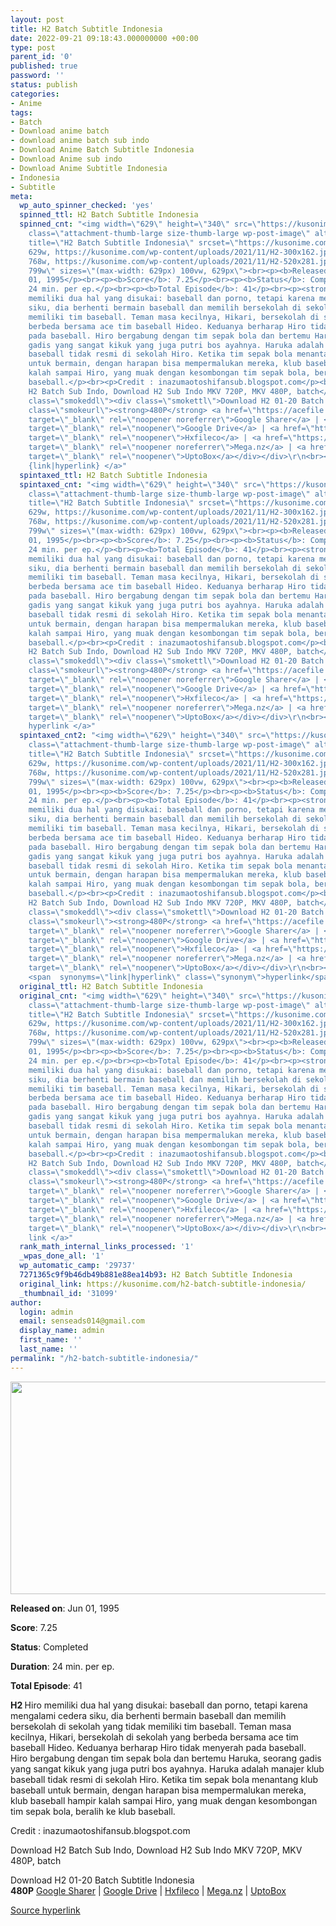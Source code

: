 ```yaml
---
layout: post
title: H2 Batch Subtitle Indonesia
date: 2022-09-21 09:18:43.000000000 +00:00
type: post
parent_id: '0'
published: true
password: ''
status: publish
categories:
- Anime
tags:
- Batch
- Download anime batch
- download anime batch sub indo
- Download Anime Batch Subtitle Indonesia
- Download Anime sub indo
- Download Anime Subtitle Indonesia
- Indonesia
- Subtitle
meta:
  wp_auto_spinner_checked: 'yes'
  spinned_ttl: H2 Batch Subtitle Indonesia
  spinned_cnt: "<img width=\"629\" height=\"340\" src=\"https://kusonime.com/wp-content/uploads/2021/11/H2-629x340.jpg\"
    class=\"attachment-thumb-large size-thumb-large wp-post-image\" alt=\"\" loading=\"lazy\"
    title=\"H2 Batch Subtitle Indonesia\" srcset=\"https://kusonime.com/wp-content/uploads/2021/11/H2-629x340.jpg
    629w, https://kusonime.com/wp-content/uploads/2021/11/H2-300x162.jpg 300w, https://kusonime.com/wp-content/uploads/2021/11/H2-768x415.jpg
    768w, https://kusonime.com/wp-content/uploads/2021/11/H2-520x281.jpg 520w, https://kusonime.com/wp-content/uploads/2021/11/H2.jpg
    799w\" sizes=\"(max-width: 629px) 100vw, 629px\"><br><p><b>Released on</b>: Jun
    01, 1995</p><br><p><b>Score</b>: 7.25</p><br><p><b>Status</b>: Completed</p><br><p><b>Duration</b>:
    24 min. per ep.</p><br><p><b>Total Episode</b>: 41</p><br><p><strong>H2 </strong>Hiro
    memiliki dua hal yang disukai: baseball dan porno, tetapi karena mengalami cedera
    siku, dia berhenti bermain baseball dan memilih bersekolah di sekolah yang tidak
    memiliki tim baseball. Teman masa kecilnya, Hikari, bersekolah di sekolah yang
    berbeda bersama ace tim baseball Hideo. Keduanya berharap Hiro tidak menyerah
    pada baseball. Hiro bergabung dengan tim sepak bola dan bertemu Haruka, seorang
    gadis yang sangat kikuk yang juga putri bos ayahnya. Haruka adalah manajer klub
    baseball tidak resmi di sekolah Hiro. Ketika tim sepak bola menantang klub baseball
    untuk bermain, dengan harapan bisa mempermalukan mereka, klub baseball hampir
    kalah sampai Hiro, yang muak dengan kesombongan tim sepak bola, beralih ke klub
    baseball.</p><br><p>Credit : inazumaotoshifansub.blogspot.com</p><br><p>Download
    H2 Batch Sub Indo, Download H2 Sub Indo MKV 720P, MKV 480P, batch</p><br><div
    class=\"smokeddl\"><div class=\"smokettl\">Download H2 01-20 Batch Subtitle Indonesia</div><div
    class=\"smokeurl\"><strong>480P</strong> <a href=\"https://acefile.co/f/60864719/kusonime-h2-001-020-rar\"
    target=\"_blank\" rel=\"noopener noreferrer\">Google Sharer</a> | <a href=\"https://drive.google.com/uc?export=download&amp;id=1x--9VHhGW66JfVjxjzd87B75t7t_PKkr\"
    target=\"_blank\" rel=\"noopener\">Google Drive</a> | <a href=\"https://hxfile.co/wh5w4pcrxwd3\"
    target=\"_blank\" rel=\"noopener\">Hxfileco</a> | <a href=\"https://mega.nz/file/Ir5T3YAK#hdCbc0gjbTclNhV1g7x6UVxd3CPzuwtBiVMimzNbEbU\"
    target=\"_blank\" rel=\"noopener noreferrer\">Mega.nz</a> | <a href=\"https://uptobox.com/b7mjraca63wd\"
    target=\"_blank\" rel=\"noopener\">UptoBox</a></div></div>\r\n<br><a href=\"https://kusonime.com/h2-batch-subtitle-indonesia/\">Source
    {link|hyperlink} </a>"
  spintaxed_ttl: H2 Batch Subtitle Indonesia
  spintaxed_cnt: "<img width=\"629\" height=\"340\" src=\"https://kusonime.com/wp-content/uploads/2021/11/H2-629x340.jpg\"
    class=\"attachment-thumb-large size-thumb-large wp-post-image\" alt=\"\" loading=\"lazy\"
    title=\"H2 Batch Subtitle Indonesia\" srcset=\"https://kusonime.com/wp-content/uploads/2021/11/H2-629x340.jpg
    629w, https://kusonime.com/wp-content/uploads/2021/11/H2-300x162.jpg 300w, https://kusonime.com/wp-content/uploads/2021/11/H2-768x415.jpg
    768w, https://kusonime.com/wp-content/uploads/2021/11/H2-520x281.jpg 520w, https://kusonime.com/wp-content/uploads/2021/11/H2.jpg
    799w\" sizes=\"(max-width: 629px) 100vw, 629px\"><br><p><b>Released on</b>: Jun
    01, 1995</p><br><p><b>Score</b>: 7.25</p><br><p><b>Status</b>: Completed</p><br><p><b>Duration</b>:
    24 min. per ep.</p><br><p><b>Total Episode</b>: 41</p><br><p><strong>H2 </strong>Hiro
    memiliki dua hal yang disukai: baseball dan porno, tetapi karena mengalami cedera
    siku, dia berhenti bermain baseball dan memilih bersekolah di sekolah yang tidak
    memiliki tim baseball. Teman masa kecilnya, Hikari, bersekolah di sekolah yang
    berbeda bersama ace tim baseball Hideo. Keduanya berharap Hiro tidak menyerah
    pada baseball. Hiro bergabung dengan tim sepak bola dan bertemu Haruka, seorang
    gadis yang sangat kikuk yang juga putri bos ayahnya. Haruka adalah manajer klub
    baseball tidak resmi di sekolah Hiro. Ketika tim sepak bola menantang klub baseball
    untuk bermain, dengan harapan bisa mempermalukan mereka, klub baseball hampir
    kalah sampai Hiro, yang muak dengan kesombongan tim sepak bola, beralih ke klub
    baseball.</p><br><p>Credit : inazumaotoshifansub.blogspot.com</p><br><p>Download
    H2 Batch Sub Indo, Download H2 Sub Indo MKV 720P, MKV 480P, batch</p><br><div
    class=\"smokeddl\"><div class=\"smokettl\">Download H2 01-20 Batch Subtitle Indonesia</div><div
    class=\"smokeurl\"><strong>480P</strong> <a href=\"https://acefile.co/f/60864719/kusonime-h2-001-020-rar\"
    target=\"_blank\" rel=\"noopener noreferrer\">Google Sharer</a> | <a href=\"https://drive.google.com/uc?export=download&amp;id=1x--9VHhGW66JfVjxjzd87B75t7t_PKkr\"
    target=\"_blank\" rel=\"noopener\">Google Drive</a> | <a href=\"https://hxfile.co/wh5w4pcrxwd3\"
    target=\"_blank\" rel=\"noopener\">Hxfileco</a> | <a href=\"https://mega.nz/file/Ir5T3YAK#hdCbc0gjbTclNhV1g7x6UVxd3CPzuwtBiVMimzNbEbU\"
    target=\"_blank\" rel=\"noopener noreferrer\">Mega.nz</a> | <a href=\"https://uptobox.com/b7mjraca63wd\"
    target=\"_blank\" rel=\"noopener\">UptoBox</a></div></div>\r\n<br><a href=\"https://kusonime.com/h2-batch-subtitle-indonesia/\">Source
    hyperlink </a>"
  spintaxed_cnt2: "<img width=\"629\" height=\"340\" src=\"https://kusonime.com/wp-content/uploads/2021/11/H2-629x340.jpg\"
    class=\"attachment-thumb-large size-thumb-large wp-post-image\" alt=\"\" loading=\"lazy\"
    title=\"H2 Batch Subtitle Indonesia\" srcset=\"https://kusonime.com/wp-content/uploads/2021/11/H2-629x340.jpg
    629w, https://kusonime.com/wp-content/uploads/2021/11/H2-300x162.jpg 300w, https://kusonime.com/wp-content/uploads/2021/11/H2-768x415.jpg
    768w, https://kusonime.com/wp-content/uploads/2021/11/H2-520x281.jpg 520w, https://kusonime.com/wp-content/uploads/2021/11/H2.jpg
    799w\" sizes=\"(max-width: 629px) 100vw, 629px\"><br><p><b>Released on</b>: Jun
    01, 1995</p><br><p><b>Score</b>: 7.25</p><br><p><b>Status</b>: Completed</p><br><p><b>Duration</b>:
    24 min. per ep.</p><br><p><b>Total Episode</b>: 41</p><br><p><strong>H2 </strong>Hiro
    memiliki dua hal yang disukai: baseball dan porno, tetapi karena mengalami cedera
    siku, dia berhenti bermain baseball dan memilih bersekolah di sekolah yang tidak
    memiliki tim baseball. Teman masa kecilnya, Hikari, bersekolah di sekolah yang
    berbeda bersama ace tim baseball Hideo. Keduanya berharap Hiro tidak menyerah
    pada baseball. Hiro bergabung dengan tim sepak bola dan bertemu Haruka, seorang
    gadis yang sangat kikuk yang juga putri bos ayahnya. Haruka adalah manajer klub
    baseball tidak resmi di sekolah Hiro. Ketika tim sepak bola menantang klub baseball
    untuk bermain, dengan harapan bisa mempermalukan mereka, klub baseball hampir
    kalah sampai Hiro, yang muak dengan kesombongan tim sepak bola, beralih ke klub
    baseball.</p><br><p>Credit : inazumaotoshifansub.blogspot.com</p><br><p>Download
    H2 Batch Sub Indo, Download H2 Sub Indo MKV 720P, MKV 480P, batch</p><br><div
    class=\"smokeddl\"><div class=\"smokettl\">Download H2 01-20 Batch Subtitle Indonesia</div><div
    class=\"smokeurl\"><strong>480P</strong> <a href=\"https://acefile.co/f/60864719/kusonime-h2-001-020-rar\"
    target=\"_blank\" rel=\"noopener noreferrer\">Google Sharer</a> | <a href=\"https://drive.google.com/uc?export=download&amp;id=1x--9VHhGW66JfVjxjzd87B75t7t_PKkr\"
    target=\"_blank\" rel=\"noopener\">Google Drive</a> | <a href=\"https://hxfile.co/wh5w4pcrxwd3\"
    target=\"_blank\" rel=\"noopener\">Hxfileco</a> | <a href=\"https://mega.nz/file/Ir5T3YAK#hdCbc0gjbTclNhV1g7x6UVxd3CPzuwtBiVMimzNbEbU\"
    target=\"_blank\" rel=\"noopener noreferrer\">Mega.nz</a> | <a href=\"https://uptobox.com/b7mjraca63wd\"
    target=\"_blank\" rel=\"noopener\">UptoBox</a></div></div>\r\n<br><a href=\"https://kusonime.com/h2-batch-subtitle-indonesia/\">Source
    <span  synonyms=\"link|hyperlink\" class=\"synonym\">hyperlink</span> </a>"
  original_ttl: H2 Batch Subtitle Indonesia
  original_cnt: "<img width=\"629\" height=\"340\" src=\"https://kusonime.com/wp-content/uploads/2021/11/H2-629x340.jpg\"
    class=\"attachment-thumb-large size-thumb-large wp-post-image\" alt=\"\" loading=\"lazy\"
    title=\"H2 Batch Subtitle Indonesia\" srcset=\"https://kusonime.com/wp-content/uploads/2021/11/H2-629x340.jpg
    629w, https://kusonime.com/wp-content/uploads/2021/11/H2-300x162.jpg 300w, https://kusonime.com/wp-content/uploads/2021/11/H2-768x415.jpg
    768w, https://kusonime.com/wp-content/uploads/2021/11/H2-520x281.jpg 520w, https://kusonime.com/wp-content/uploads/2021/11/H2.jpg
    799w\" sizes=\"(max-width: 629px) 100vw, 629px\"><br><p><b>Released on</b>: Jun
    01, 1995</p><br><p><b>Score</b>: 7.25</p><br><p><b>Status</b>: Completed</p><br><p><b>Duration</b>:
    24 min. per ep.</p><br><p><b>Total Episode</b>: 41</p><br><p><strong>H2 </strong>Hiro
    memiliki dua hal yang disukai: baseball dan porno, tetapi karena mengalami cedera
    siku, dia berhenti bermain baseball dan memilih bersekolah di sekolah yang tidak
    memiliki tim baseball. Teman masa kecilnya, Hikari, bersekolah di sekolah yang
    berbeda bersama ace tim baseball Hideo. Keduanya berharap Hiro tidak menyerah
    pada baseball. Hiro bergabung dengan tim sepak bola dan bertemu Haruka, seorang
    gadis yang sangat kikuk yang juga putri bos ayahnya. Haruka adalah manajer klub
    baseball tidak resmi di sekolah Hiro. Ketika tim sepak bola menantang klub baseball
    untuk bermain, dengan harapan bisa mempermalukan mereka, klub baseball hampir
    kalah sampai Hiro, yang muak dengan kesombongan tim sepak bola, beralih ke klub
    baseball.</p><br><p>Credit : inazumaotoshifansub.blogspot.com</p><br><p>Download
    H2 Batch Sub Indo, Download H2 Sub Indo MKV 720P, MKV 480P, batch</p><br><div
    class=\"smokeddl\"><div class=\"smokettl\">Download H2 01-20 Batch Subtitle Indonesia</div><div
    class=\"smokeurl\"><strong>480P</strong> <a href=\"https://acefile.co/f/60864719/kusonime-h2-001-020-rar\"
    target=\"_blank\" rel=\"noopener noreferrer\">Google Sharer</a> | <a href=\"https://drive.google.com/uc?export=download&amp;id=1x--9VHhGW66JfVjxjzd87B75t7t_PKkr\"
    target=\"_blank\" rel=\"noopener\">Google Drive</a> | <a href=\"https://hxfile.co/wh5w4pcrxwd3\"
    target=\"_blank\" rel=\"noopener\">Hxfileco</a> | <a href=\"https://mega.nz/file/Ir5T3YAK#hdCbc0gjbTclNhV1g7x6UVxd3CPzuwtBiVMimzNbEbU\"
    target=\"_blank\" rel=\"noopener noreferrer\">Mega.nz</a> | <a href=\"https://uptobox.com/b7mjraca63wd\"
    target=\"_blank\" rel=\"noopener\">UptoBox</a></div></div>\r\n<br><a href=\"https://kusonime.com/h2-batch-subtitle-indonesia/\">Source
    link </a>"
  rank_math_internal_links_processed: '1'
  _wpas_done_all: '1'
  wp_automatic_camp: '29737'
  7271365c9f9b46db49b881e88ea14b93: H2 Batch Subtitle Indonesia
  original_link: https://kusonime.com/h2-batch-subtitle-indonesia/
  _thumbnail_id: '31099'
author:
  login: admin
  email: senseads014@gmail.com
  display_name: admin
  first_name: ''
  last_name: ''
permalink: "/h2-batch-subtitle-indonesia/"
---
```

<p><img width="629" height="340" src="{{ site.baseurl }}/assets/2022/09/H2-629x340.jpg" class="attachment-thumb-large size-thumb-large wp-post-image" alt="" loading="lazy" title="H2 Batch Subtitle Indonesia" srcset="https://kusonime.com/wp-content/uploads/2021/11/H2-629x340.jpg 629w, https://kusonime.com/wp-content/uploads/2021/11/H2-300x162.jpg 300w, https://kusonime.com/wp-content/uploads/2021/11/H2-768x415.jpg 768w, https://kusonime.com/wp-content/uploads/2021/11/H2-520x281.jpg 520w, https://kusonime.com/wp-content/uploads/2021/11/H2.jpg 799w" sizes="(max-width: 629px) 100vw, 629px" />
<p><b>Released on</b>: Jun 01, 1995</p>
<p>
<p><b>Score</b>: 7.25</p>
<p>
<p><b>Status</b>: Completed</p>
<p>
<p><b>Duration</b>: 24 min. per ep.</p>
<p>
<p><b>Total Episode</b>: 41</p>
<p>
<p><strong>H2 </strong>Hiro memiliki dua hal yang disukai: baseball dan porno, tetapi karena mengalami cedera siku, dia berhenti bermain baseball dan memilih bersekolah di sekolah yang tidak memiliki tim baseball. Teman masa kecilnya, Hikari, bersekolah di sekolah yang berbeda bersama ace tim baseball Hideo. Keduanya berharap Hiro tidak menyerah pada baseball. Hiro bergabung dengan tim sepak bola dan bertemu Haruka, seorang gadis yang sangat kikuk yang juga putri bos ayahnya. Haruka adalah manajer klub baseball tidak resmi di sekolah Hiro. Ketika tim sepak bola menantang klub baseball untuk bermain, dengan harapan bisa mempermalukan mereka, klub baseball hampir kalah sampai Hiro, yang muak dengan kesombongan tim sepak bola, beralih ke klub baseball.</p>
<p>
<p>Credit : inazumaotoshifansub.blogspot.com</p>
<p>
<p>Download H2 Batch Sub Indo, Download H2 Sub Indo MKV 720P, MKV 480P, batch</p>
<p>
<div class="smokeddl">
<div class="smokettl">Download H2 01-20 Batch Subtitle Indonesia</div>
<div class="smokeurl"><strong>480P</strong> <a href="https://acefile.co/f/60864719/kusonime-h2-001-020-rar" target="_blank" rel="noopener noreferrer">Google Sharer</a> | <a href="https://drive.google.com/uc?export=download&amp;id=1x--9VHhGW66JfVjxjzd87B75t7t_PKkr" target="_blank" rel="noopener">Google Drive</a> | <a href="https://hxfile.co/wh5w4pcrxwd3" target="_blank" rel="noopener">Hxfileco</a> | <a href="https://mega.nz/file/Ir5T3YAK#hdCbc0gjbTclNhV1g7x6UVxd3CPzuwtBiVMimzNbEbU" target="_blank" rel="noopener noreferrer">Mega.nz</a> | <a href="https://uptobox.com/b7mjraca63wd" target="_blank" rel="noopener">UptoBox</a></div>
</div>
<p><a href="https://kusonime.com/h2-batch-subtitle-indonesia/">Source hyperlink </a></p>
